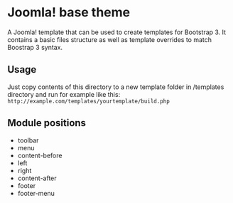 # Joomla! base theme
A Joomla! template that can be used to create templates for Bootstrap 3. It contains a basic files structure as well as template overrides to match Boostrap 3 syntax.

## Usage
Just copy contents of this directory to a new template folder in /templates directory and run for example like this:
`http://example.com/templates/yourtemplate/build.php`

## Module positions
- toolbar
- menu
- content-before
- left
- right
- content-after
- footer
- footer-menu
